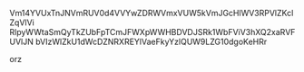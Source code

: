 Vm14YVUxTnJNVmRUV0d4VVYwZDRWVmxVUW5kVmJGcHlWV3RPVlZKclZqVlVi
RlpyWWtaSmQyTkZUbFpTCmJFWXpWWHBDVDJSRk1WbFViV3hXQ2xaRVFUVlJN
bVIzWlZkU1dWcDZNRXREYlVaeFkyYzlQUW9LZG10dgoKeHRr

orz